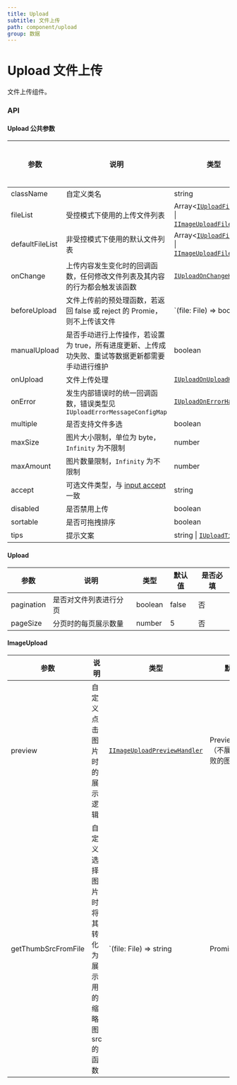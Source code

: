 ```yaml
---
title: Upload
subtitle: 文件上传
path: component/upload
group: 数据
---
```


# Upload 文件上传

文件上传组件。

### API

#### Upload 公共参数

| 参数            | 说明                                                                                                              | 类型                                                                                                                                                    | 默认值     | 是否必填 |
| --------------- | ----------------------------------------------------------------------------------------------------------------- | ------------------------------------------------------------------------------------------------------------------------------------------------------- | ---------- | -------- |
| className       | 自定义类名                                                                                                        | string                                                                                                                                                  |            | 否       |
| fileList        | 受控模式下使用的上传文件列表                                                                                      | Array<[`IUploadFileItem`](../../apidoc/interfaces/IUploadFileItem.html) \| [`IImageUploadFileItem`](../../apidoc/interfaces/IImageUploadFileItem.html)> |            | 否       |
| defaultFileList | 非受控模式下使用的默认文件列表                                                                                    | Array<[`IUploadFileItem`](../../apidoc/interfaces/IUploadFileItem.html) \| [`IImageUploadFileItem`](../../apidoc/interfaces/IImageUploadFileItem.html)> |            | 否       |
| onChange        | 上传内容发生变化时的回调函数，任何修改文件列表及其内容的行为都会触发该函数                                        | [`IUploadOnChangeHandler`](../../apidoc/interfaces/IUploadOnChangeHandler.html)                                                                         |            | 是       |
| beforeUpload    | 文件上传前的预处理函数，若返回 false 或 reject 的 Promie，则不上传该文件                                          | `(file: File) => boolean | Promise<void>`                                                                                                               |            | 否       |
| manualUpload      | 是否手动进行上传操作，若设置为 true，所有进度更新、上传成功失败、重试等数据更新都需要手动进行维护                     | boolean                                                                                                                                                 | false      | 否       |
| onUpload        | 文件上传处理                                                                                                      | [`IUploadOnUploadHandler`](<(../../apidoc/interfaces/IUploadOnUploadHandler.html)>)                                                                     |            | 否       |
| onError         | 发生内部错误时的统一回调函数，错误类型见 `IUploadErrorMessageConfigMap`                                           | [`IUploadOnErrorHandler`](../../apidoc/interfaces/IUploadOnErrorHandler.html)                                                                           | 否         |
| multiple        | 是否支持文件多选                                                                                                  | boolean                                                                                                                                                 | false      | 否       |
| maxSize         | 图片大小限制，单位为 byte，`Infinity` 为不限制                                                                    | number                                                                                                                                                  | `Infinity` | 否       |
| maxAmount       | 图片数量限制，`Infinity` 为不限制                                                                                 | number                                                                                                                                                  | `Infinity` | 否       |
| accept          | 可选文件类型，与 [input accept](https://developer.mozilla.org/en-US/docs/Web/HTML/Element/input/file#accept) 一致 | string                                                                                                                                                  |            | 否       |
| disabled        | 是否禁用上传                                                                                                      | boolean                                                                                                                                                 |            | 否       |
| sortable        | 是否可拖拽排序                                                                                                    | boolean                                                                                                                                                 | false      | 否       |
| tips            | 提示文案                                                                                                          | string \| [`IUploadTipsFunc`](../../apidoc/interfaces/IUploadTipsFunc.html)                                                                             |            | 否       |

#### Upload

| 参数       | 说明                   | 类型    | 默认值 | 是否必填 |
| ---------- | ---------------------- | ------- | ------ | -------- |
| pagination | 是否对文件列表进行分页 | boolean | false  | 否       |
| pageSize   | 分页时的每页展示数量   | number  | 5      | 否       |

#### ImageUpload

| 参数                | 说明                                                | 类型                                                                                    | 默认值                                | 是否必填 |
| ------------------- | --------------------------------------------------- | --------------------------------------------------------------------------------------- | ------------------------------------- | -------- |
| preview             | 自定义点击图片时的展示逻辑                          | [`IImageUploadPreviewHandler`](../../apidoc/interfaces/IImageUploadPreviewHandler.html) | PreviewImages（不展示上传失败的图片） | 否       |
| getThumbSrcFromFile | 自定义选择图片时将其转化为展示用的缩略图 src 的函数 | `(file: File) => string | Promise<string>`                                              | FileReader 实现                       | 否       |
